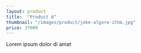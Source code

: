 ```yaml
---
layout: product
title:  "Product A"
thumbnail: "/images/product/joke-algore-ithm.jpg"
price: 37000
---
```


Lorem ipsum dolor di amat


